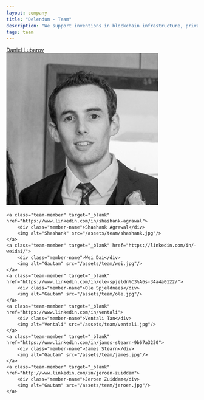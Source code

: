 ```yaml
---
layout: company
title: "Delendum - Team"
description: "We support inventions in blockchain infrastructure, private computing, and zero-knowledge proof applications"
tags: team
---
```


<div class="team">
    <a class="team-member" target="_blank" href="https://www.linkedin.com/in/dlubarov">
        <div class="member-name">Daniel Lubarov</div>
        <img alt="Daniel" src="/assets/team/daniel.jpg"/>
    </a>

    <a class="team-member" target="_blank" href="https://www.linkedin.com/in/shashank-agrawal">
        <div class="member-name">Shashank Agrawal</div>
        <img alt="Shashank" src="/assets/team/shashank.jpg"/>
    </a>
    <a class="team-member" target="_blank" href="https://linkedin.com/in/-weidai/">
        <div class="member-name">Wei Dai</div>
        <img alt="Gautam" src="/assets/team/wei.jpg"/>
    </a>
    <a class="team-member" target="_blank" href="https://www.linkedin.com/in/ole-spjeldn%C3%A6s-34a4a0122/">
        <div class="member-name">Ole Spjeldnaes</div>
        <img alt="Gautam" src="/assets/team/ole.jpg"/>
    </a>
    <a class="team-member" target="_blank" href="https://www.linkedin.com/in/ventali">
        <div class="member-name">Ventali Tan</div>
        <img alt="Ventali" src="/assets/team/ventali.jpg"/>
    </a>
    <a class="team-member" target="_blank" href="https://www.linkedin.com/in/james-stearn-9b67a3230">
        <div class="member-name">James Stearn</div>
        <img alt="Gautam" src="/assets/team/james.jpg"/>
    </a>
    <a class="team-member" target="_blank" href="http://www.linkedin.com/in/jeroen-zuiddam">
        <div class="member-name">Jeroen Zuiddam</div>
        <img alt="Gautam" src="/assets/team/jeroen.jpg"/>
    </a>
</div>